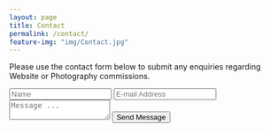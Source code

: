 ```yaml
---
layout: page
title: Contact
permalink: /contact/
feature-img: "img/Contact.jpg"
---
```


Please use the contact form below to submit any enquiries regarding Website or Photography commissions.

<form class="contact" action="https://getsimpleform.com/messages?form_api_token=653b677f35525a8fb08078fcaa89963f" method="post">
  <input type='hidden' name='redirect_to' value='https://austinrea.github.io/thank-you' />
  <input type='text' name='name' placeholder='Name' />
  <input type='email' name='email' placeholder='E-mail Address' />
  <textarea name='message' placeholder='Message ...'></textarea>
  <input type='submit' value='Send Message' />
</form>